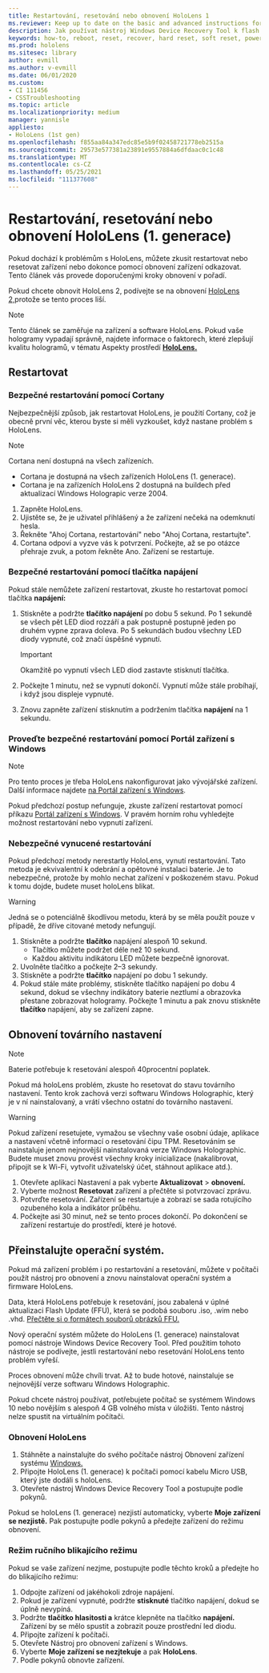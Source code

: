 ```yaml
---
title: Restartování, resetování nebo obnovení HoloLens 1
ms.reviewer: Keep up to date on the basic and advanced instructions for rebooting or resetting your HoloLens mixed reality device.
description: Jak používat nástroj Windows Device Recovery Tool k flash flash disku obrázku do HoloLens 1. generace
keywords: how-to, reboot, reset, recover, hard reset, soft reset, power cycle, HoloLens, shut down, wdrt, windows device recovery tool
ms.prod: hololens
ms.sitesec: library
author: evmill
ms.author: v-evmill
ms.date: 06/01/2020
ms.custom:
- CI 111456
- CSSTroubleshooting
ms.topic: article
ms.localizationpriority: medium
manager: yannisle
appliesto:
- HoloLens (1st gen)
ms.openlocfilehash: f855aa84a347edc85e5b9f02458721778eb2515a
ms.sourcegitcommit: 29573e577381a23891e9557884a6dfdaac0c1c48
ms.translationtype: MT
ms.contentlocale: cs-CZ
ms.lasthandoff: 05/25/2021
ms.locfileid: "111377608"
---
```

# <a name="restart-reset-or-recover-hololens-1st-gen"></a>Restartování, resetování nebo obnovení HoloLens (1. generace)

Pokud dochází k problémům s HoloLens, můžete zkusit restartovat nebo resetovat zařízení nebo dokonce pomocí obnovení zařízení odkazovat. Tento článek vás provede doporučenými kroky obnovení v pořadí.

Pokud chcete obnovit HoloLens 2, podívejte se na obnovení [HoloLens 2,](https://docs.microsoft.com/hololens/hololens-recovery)protože se tento proces liší.

> [!NOTE]
> Tento článek se zaměřuje na zařízení a software HoloLens. Pokud vaše hologramy vypadají správně, najdete informace o faktorech, které zlepšují kvalitu hologramů, v tématu Aspekty prostředí **[HoloLens.](hololens-environment-considerations.md)**

## <a name="restart"></a>Restartovat

### <a name="do-a-safe-restart-by-using-cortana"></a>Bezpečné restartování pomocí Cortany

Nejbezpečnější způsob, jak restartovat HoloLens, je použití Cortany, což je obecně první věc, kterou byste si měli vyzkoušet, když nastane problém s HoloLens.

> [!NOTE] 
> Cortana není dostupná na všech zařízeních.
> - Cortana je dostupná na všech zařízeních HoloLens (1. generace). 
> - Cortana je na zařízeních HoloLens 2 dostupná na buildech před aktualizací Windows Holograpic verze 2004.

1. Zapněte HoloLens.
1. Ujistěte se, že je uživatel přihlášený a že zařízení nečeká na odemknutí hesla.
2. Řekněte "Ahoj Cortana, restartování" nebo "Ahoj Cortana, restartujte".
3. Cortana odpoví a vyzve vás k potvrzení. Počkejte, až se po otázce přehraje zvuk, a potom řekněte Ano. Zařízení se restartuje.

### <a name="use-the-power-button-to-do-a-safe-restart"></a>Bezpečné restartování pomocí tlačítka napájení

Pokud stále nemůžete zařízení restartovat, zkuste ho restartovat pomocí tlačítka **napájení:**

1. Stiskněte a podržte **tlačítko napájení** po dobu 5 sekund. Po 1 sekundě se všech pět LED diod rozzáří a pak postupně postupně jeden po druhém vypne zprava doleva. Po 5 sekundách budou všechny LED diody vypnuté, což značí úspěšné vypnutí.
      
   > [!IMPORTANT]
   > Okamžitě po vypnutí všech LED diod zastavte stisknutí tlačítka.
1. Počkejte 1 minutu, než se vypnutí dokončí. Vypnutí může stále probíhají, i když jsou displeje vypnuté.
2. Znovu zapněte zařízení stisknutím a podržením tlačítka **napájení** na 1 sekundu.

### <a name="do-a-safe-restart-by-using-windows-device-portal"></a>Proveďte bezpečné restartování pomocí Portál zařízení s Windows

> [!NOTE]
> Pro tento proces je třeba HoloLens nakonfigurovat jako vývojářské zařízení. Další informace najdete [na Portál zařízení s Windows](https://docs.microsoft.com/windows/mixed-reality/using-the-windows-device-portal).

Pokud předchozí postup nefunguje, zkuste zařízení restartovat pomocí příkazu [Portál zařízení s Windows](https://docs.microsoft.com/windows/mixed-reality/using-the-windows-device-portal). V pravém horním rohu vyhledejte možnost restartování nebo vypnutí zařízení.

### <a name="do-an-unsafe-forced-restart"></a>Nebezpečné vynucené restartování

Pokud předchozí metody nerestartly HoloLens, vynutí restartování. Tato metoda je ekvivalentní k odebrání a opětovné instalaci baterie. Je to nebezpečné, protože by mohlo nechat zařízení v poškozeném stavu. Pokud k tomu dojde, budete muset holoLens blikat.  

> [!WARNING]
> Jedná se o potenciálně škodlivou metodu, která by se měla použít pouze v případě, že dříve citované metody nefungují.

1. Stiskněte a podržte **tlačítko** napájení alespoň 10 sekund.
   - Tlačítko můžete podržet déle než 10 sekund.
   - Každou aktivitu indikátoru LED můžete bezpečně ignorovat.
1. Uvolněte tlačítko a počkejte 2–3 sekundy.
1. Stiskněte a podržte **tlačítko** napájení po dobu 1 sekundy.
1. Pokud stále máte problémy,  stiskněte tlačítko napájení po dobu 4 sekund, dokud se všechny indikátory baterie neztlumí a obrazovka přestane zobrazovat hologramy. Počkejte 1 minutu a pak znovu stiskněte **tlačítko** napájení, aby se zařízení zapne.

## <a name="reset-to-factory-settings"></a>Obnovení továrního nastavení

> [!NOTE]
> Baterie potřebuje k resetování alespoň 40procentní poplatek.

Pokud má holoLens problém, zkuste ho resetovat do stavu továrního nastavení. Tento krok zachová verzi softwaru Windows Holographic, který je v ní nainstalovaný, a vrátí všechno ostatní do továrního nastavení.

>[!WARNING]
> Pokud zařízení resetujete, vymažou se všechny vaše osobní údaje, aplikace a nastavení včetně informací o resetování čipu TPM. Resetováním se nainstaluje jenom nejnovější nainstalovaná verze Windows Holographic. Budete muset znovu provést všechny kroky inicializace (nakalibrovat, připojit se k Wi-Fi, vytvořit uživatelský účet, stáhnout aplikace atd.).

1. Otevřete aplikaci Nastavení a pak vyberte **Aktualizovat**  >  **obnovení.**
1. Vyberte možnost **Resetovat** zařízení a přečtěte si potvrzovací zprávu.
1. Potvrďte resetování. Zařízení se restartuje a zobrazí se sada rotujícího ozubeného kola a indikátor průběhu.
1. Počkejte asi 30 minut, než se tento proces dokončí. Po dokončení se zařízení restartuje do prostředí, které je hotové.

## <a name="reinstall-the-operating-system"></a>Přeinstalujte operační systém.

Pokud má zařízení problém i po restartování a resetování, můžete v počítači použít nástroj pro obnovení a znovu nainstalovat operační systém a firmware HoloLens.  

Data, která HoloLens potřebuje k resetování, jsou zabalená v úplné aktualizaci Flash Update (FFU), která se podobá souboru .iso, .wim nebo .vhd. [Přečtěte si o formátech souborů obrázků FFU.](https://docs.microsoft.com/windows-hardware/manufacture/desktop/wim-vs-ffu-image-file-formats)

Nový operační systém můžete do HoloLens (1. generace) nainstalovat pomocí nástroje Windows Device Recovery Tool. Před použitím tohoto nástroje se podívejte, jestli restartování nebo resetování HoloLens tento problém vyřeší.

Proces obnovení může chvíli trvat. Až to bude hotové, nainstaluje se nejnovější verze softwaru Windows Holographic.

Pokud chcete nástroj používat, potřebujete počítač se systémem Windows 10 nebo novějším s alespoň 4 GB volného místa v úložišti. Tento nástroj nelze spustit na virtuálním počítači.

### <a name="recover-your-hololens"></a>Obnovení HoloLens

1. Stáhněte a nainstalujte do svého počítače nástroj Obnovení zařízení systému [Windows.](https://support.microsoft.com/help/12379/windows-10-mobile-device-recovery-tool-faq)
1. Připojte HoloLens (1. generace) k počítači pomocí kabelu Micro USB, který jste dodáli s holoLens.
1. Otevřete nástroj Windows Device Recovery Tool a postupujte podle pokynů.

Pokud se holoLens (1. generace) nezjistí automaticky, vyberte **Moje zařízení se nezjistě.** Pak postupujte podle pokynů a předejte zařízení do režimu obnovení.

### <a name="manual-flashing-mode"></a>Režim ručního blikajícího režimu

Pokud se vaše zařízení nezjme, postupujte podle těchto kroků a předejte ho do blikajícího režimu:

1. Odpojte zařízení od jakéhokoli zdroje napájení.
1. Pokud je zařízení vypnuté, podržte **stisknuté** tlačítko napájení, dokud se úplně nevypíná.
2. Podržte **tlačítko hlasitosti a** krátce klepněte na tlačítko **napájení.** Zařízení by se mělo spustit a zobrazit pouze prostřední led diodu.
3. Připojte zařízení k počítači.
4. Otevřete Nástroj pro obnovení zařízení s Windows.
5. Vyberte **Moje zařízení se nezjtekuje** a pak **HoloLens**. 
6. Podle pokynů obnovte zařízení.
